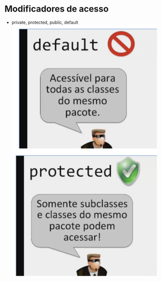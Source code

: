 # Modificadores de acesso

- private, protected, public, default
![](./modificadores.png)
![](./protected.png)